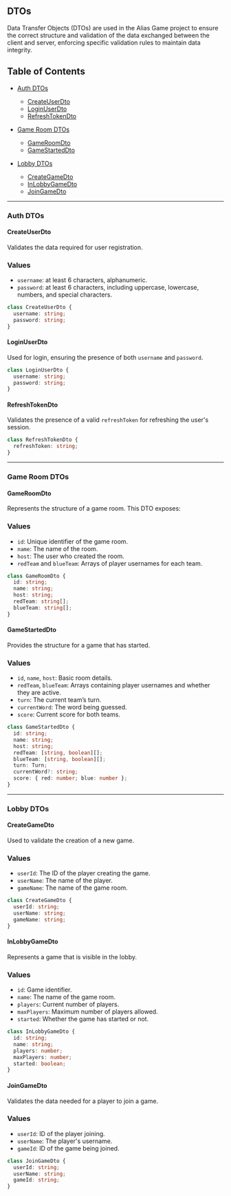 
## DTOs

Data Transfer Objects (DTOs) are used in the Alias Game project to ensure the correct structure and validation of the data exchanged between the client and server, enforcing specific validation rules to maintain data integrity.
## Table of Contents

- [Auth DTOs](#auth-dtos)
  - [CreateUserDto](#createuserdto)
  - [LoginUserDto](#loginuserdto)
  - [RefreshTokenDto](#refreshtokendto)
  
- [Game Room DTOs](#game-room-dtos)
  - [GameRoomDto](#gameroomdto)
  - [GameStartedDto](#gamestarteddto)

- [Lobby DTOs](#lobby-dtos)
  - [CreateGameDto](#creategamedto)
  - [InLobbyGameDto](#inlobbygamedto)
  - [JoinGameDto](#joingamedto)

---

### Auth DTOs

#### CreateUserDto

Validates the data required for user registration.
### Values

- `username`: at least 6 characters, alphanumeric.
- `password`: at least 6 characters, including uppercase, lowercase, numbers, and special characters.

```typescript
class CreateUserDto {
  username: string;
  password: string;
}
```

#### LoginUserDto

Used for login, ensuring the presence of both `username` and `password`.

```typescript
class LoginUserDto {
  username: string;
  password: string;
}
```

#### RefreshTokenDto

Validates the presence of a valid `refreshToken` for refreshing the user's session.

```typescript
class RefreshTokenDto {
  refreshToken: string;
}
```

---

### Game Room DTOs

#### GameRoomDto

Represents the structure of a game room. This DTO exposes:

### Values
- `id`: Unique identifier of the game room.
- `name`: The name of the room.
- `host`: The user who created the room.
- `redTeam` and `blueTeam`: Arrays of player usernames for each team.

```typescript
class GameRoomDto {
  id: string;
  name: string;
  host: string;
  redTeam: string[];
  blueTeam: string[];
}
```

#### GameStartedDto

Provides the structure for a game that has started.

### Values
- `id`, `name`, `host`: Basic room details.
- `redTeam`, `blueTeam`: Arrays containing player usernames and whether they are active.
- `turn`: The current team’s turn.
- `currentWord`: The word being guessed.
- `score`: Current score for both teams.

```typescript
class GameStartedDto {
  id: string;
  name: string;
  host: string;
  redTeam: [string, boolean][];
  blueTeam: [string, boolean][];
  turn: Turn;
  currentWord?: string;
  score: { red: number; blue: number };
}
```

---

### Lobby DTOs

#### CreateGameDto

Used to validate the creation of a new game.

### Values
- `userId`: The ID of the player creating the game.
- `userName`: The name of the player.
- `gameName`: The name of the game room.

```typescript
class CreateGameDto {
  userId: string;
  userName: string;
  gameName: string;
}
```

#### InLobbyGameDto

Represents a game that is visible in the lobby.

### Values
- `id`: Game identifier.
- `name`: The name of the game room.
- `players`: Current number of players.
- `maxPlayers`: Maximum number of players allowed.
- `started`: Whether the game has started or not.

```typescript
class InLobbyGameDto {
  id: string;
  name: string;
  players: number;
  maxPlayers: number;
  started: boolean;
}
```

#### JoinGameDto

Validates the data needed for a player to join a game.

### Values
- `userId`: ID of the player joining.
- `userName`: The player's username.
- `gameId`: ID of the game being joined.

```typescript
class JoinGameDto {
  userId: string;
  userName: string;
  gameId: string;
}
```